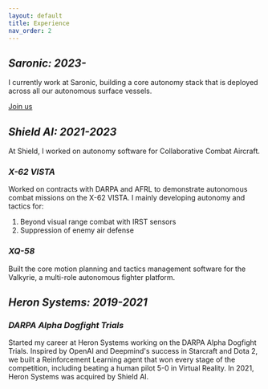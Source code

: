 ```yaml
---
layout: default
title: Experience
nav_order: 2
---
```

## *Saronic: 2023-* 

I currently work at Saronic, building a core autonomy stack that is deployed across all our autonomous surface vessels.
 
[Join us](https://jobs.lever.co/saronic)

## *Shield AI: 2021-2023*
At Shield, I worked on autonomy software for Collaborative Combat Aircraft.

### *X-62 VISTA*

Worked on contracts with DARPA and AFRL to demonstrate autonomous combat missions on the X-62 VISTA. I mainly developing autonomy and tactics for:

1. Beyond visual range combat with IRST sensors
2. Suppression of enemy air defense

### *XQ-58*

Built the core motion planning and tactics management software for the Valkyrie, a multi-role autonomous fighter platform.

## *Heron Systems: 2019-2021*

### *DARPA Alpha Dogfight Trials*

Started my career at Heron Systems working on the DARPA Alpha Dogfight Trials. Inspired by OpenAI and Deepmind's success in Starcraft and Dota 2, we built a Reinforcement Learning agent that won every stage of the competition, including beating a human pilot 5-0 in Virtual Reality. In 2021, Heron Systems was acquired by Shield AI. 
